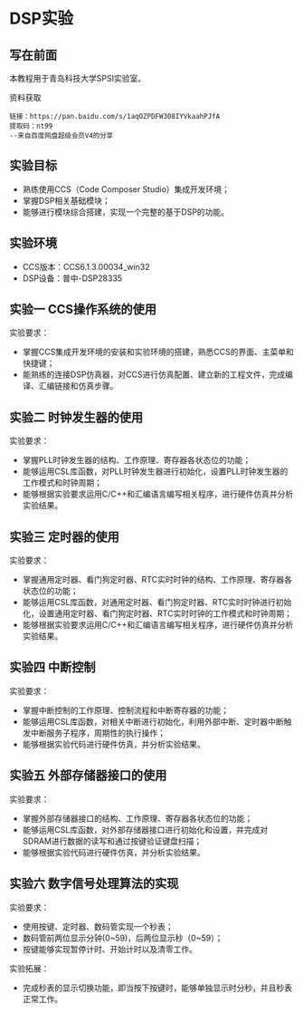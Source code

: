 # DSP实验

## 写在前面

本教程用于青岛科技大学SPSI实验室。

资料获取
```
链接：https://pan.baidu.com/s/1aqOZPDFW308IYVkaahPJfA 
提取码：nt99 
--来自百度网盘超级会员V4的分享
```

## 实验目标
- 熟练使用CCS（Code Composer Studio）集成开发环境；
- 掌握DSP相关基础模块；
- 能够进行模块综合搭建，实现一个完整的基于DSP的功能。

## 实验环境
- CCS版本：CCS6.1.3.00034_win32
- DSP设备：普中-DSP28335

## 实验一 CCS操作系统的使用

实验要求：
- 掌握CCS集成开发环境的安装和实验环境的搭建，熟悉CCS的界面、主菜单和快捷键；
- 能熟练的连接DSP仿真器，对CCS进行仿真配置、建立新的工程文件，完成编译、汇编链接和仿真步骤。

## 实验二 时钟发生器的使用

实验要求：
- 掌握PLL时钟发生器的结构、工作原理、寄存器各状态位的功能；
- 能够运用CSL库函数，对PLL时钟发生器进行初始化，设置PLL时钟发生器的工作模式和时钟周期；
- 能够根据实验要求运用C/C++和汇编语言编写相关程序，进行硬件仿真并分析实验结果。 

## 实验三 定时器的使用

实验要求：
- 掌握通用定时器、看门狗定时器、RTC实时时钟的结构、工作原理、寄存器各状态位的功能；
- 能够运用CSL库函数，对通用定时器、看门狗定时器、RTC实时时钟进行初始化，设置通用定时器、看门狗定时器、RTC实时时钟的工作模式和时钟周期；
- 能够根据实验要求运用C/C++和汇编语言编写相关程序，进行硬件仿真并分析实验结果。

## 实验四 中断控制

实验要求：
- 掌握中断控制的工作原理、控制流程和中断寄存器的功能；
- 能够运用CSL库函数，对相关中断进行初始化，利用外部中断、定时器中断触发中断服务子程序，周期性的执行操作；
- 能够根据实验代码进行硬件仿真，并分析实验结果。

## 实验五 外部存储器接口的使用

实验要求：
- 掌握外部存储器接口的结构、工作原理、寄存器各状态位的功能；
- 能够运用CSL库函数，对外部存储器接口进行初始化和设置，并完成对SDRAM进行数据的读写和通过按键验证键盘扫描；
- 能够根据实验代码进行硬件仿真，并分析实验结果。

## 实验六 数字信号处理算法的实现

实验要求：
- 使用按键、定时器、数码管实现一个秒表；
- 数码管前两位显示分钟(0~59)，后两位显示秒（0~59）；
- 按键能够实现暂停计时、开始计时以及清零工作。

实验拓展：
- 完成秒表的显示切换功能，即当按下按键时，能够单独显示时分秒，并且秒表正常工作。
